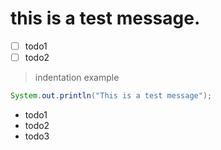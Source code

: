 # this is a test message.

- [ ] todo1
- [ ] todo2

> indentation example

```Java
System.out.println("This is a test message");
```

- todo1
- todo2
- todo3
